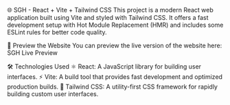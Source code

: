 🌐 SGH - React + Vite + Tailwind CSS
This project is a modern React web application built using Vite and styled with Tailwind CSS. It offers a fast development setup with Hot Module Replacement (HMR) and includes some ESLint rules for better code quality.

🔗 Preview the Website
You can preview the live version of the website here: SGH Live Preview

🛠️ Technologies Used
  ⚛️ React: A JavaScript library for building user interfaces.
  ⚡ Vite: A build tool that provides fast development and optimized production builds.
  🎨 Tailwind CSS: A utility-first CSS framework for rapidly building custom user interfaces.
